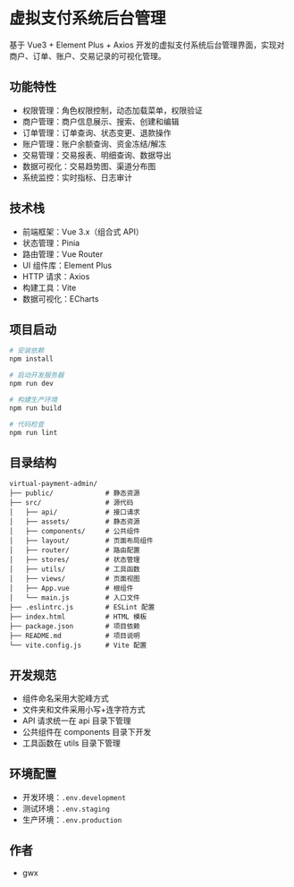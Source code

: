 # 虚拟支付系统后台管理

基于 Vue3 + Element Plus + Axios 开发的虚拟支付系统后台管理界面，实现对商户、订单、账户、交易记录的可视化管理。

## 功能特性

- 权限管理：角色权限控制，动态加载菜单，权限验证
- 商户管理：商户信息展示、搜索、创建和编辑
- 订单管理：订单查询、状态变更、退款操作
- 账户管理：账户余额查询、资金冻结/解冻
- 交易管理：交易报表、明细查询、数据导出
- 数据可视化：交易趋势图、渠道分布图
- 系统监控：实时指标、日志审计

## 技术栈

- 前端框架：Vue 3.x（组合式 API）
- 状态管理：Pinia
- 路由管理：Vue Router
- UI 组件库：Element Plus
- HTTP 请求：Axios
- 构建工具：Vite
- 数据可视化：ECharts

## 项目启动

```bash
# 安装依赖
npm install

# 启动开发服务器
npm run dev

# 构建生产环境
npm run build

# 代码检查
npm run lint
```

## 目录结构

```
virtual-payment-admin/
├── public/             # 静态资源
├── src/                # 源代码
│   ├── api/            # 接口请求
│   ├── assets/         # 静态资源
│   ├── components/     # 公共组件
│   ├── layout/         # 页面布局组件
│   ├── router/         # 路由配置
│   ├── stores/         # 状态管理
│   ├── utils/          # 工具函数
│   ├── views/          # 页面视图
│   ├── App.vue         # 根组件
│   └── main.js         # 入口文件
├── .eslintrc.js        # ESLint 配置
├── index.html          # HTML 模板
├── package.json        # 项目依赖
├── README.md           # 项目说明
└── vite.config.js      # Vite 配置
```

## 开发规范

- 组件命名采用大驼峰方式
- 文件夹和文件采用小写+连字符方式
- API 请求统一在 api 目录下管理
- 公共组件在 components 目录下开发
- 工具函数在 utils 目录下管理

## 环境配置

- 开发环境：`.env.development`
- 测试环境：`.env.staging`
- 生产环境：`.env.production`

## 作者

- gwx
